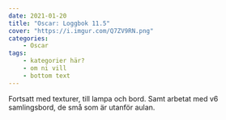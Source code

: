 ```yaml
---
date: 2021-01-20
title: "Oscar: Loggbok 11.5"
cover: "https://i.imgur.com/Q7ZV9RN.png"
categories: 
    - Oscar
tags:
    - kategorier här?
    - om ni vill
    - bottom text
---
```


Fortsatt med texturer, till lampa och bord. Samt arbetat med v6 samlingsbord, de små som är utanför aulan.

